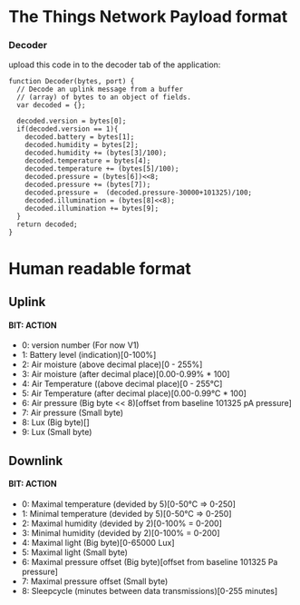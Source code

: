 # The Things Network Payload format

### Decoder
upload this code in to the decoder tab of the application:
```
function Decoder(bytes, port) {
  // Decode an uplink message from a buffer
  // (array) of bytes to an object of fields.
  var decoded = {};

  decoded.version = bytes[0];
  if(decoded.version == 1){
    decoded.battery = bytes[1];
    decoded.humidity = bytes[2];
    decoded.humidity += (bytes[3]/100);
    decoded.temperature = bytes[4];
    decoded.temperature += (bytes[5]/100);
    decoded.pressure = (bytes[6])<<8;
    decoded.pressure += (bytes[7]);
    decoded.pressure =  (decoded.pressure-30000+101325)/100;
    decoded.illumination = (bytes[8]<<8);
    decoded.illumination += bytes[9];
  }
  return decoded;
}
```

# Human readable format
## Uplink
#### BIT: ACTION
- 0: version number (For now V1)
- 1: Battery level (indication)[0-100%]
- 2: Air moisture (above decimal place)[0 - 255%]
- 3: Air moisture (after decimal place)[0.00-0.99% * 100]
- 4: Air Temperature ((above decimal place)[0 - 255°C]
- 5: Air Temperature (after decimal place)[0.00-0.99°C * 100]
- 6: Air pressure (Big byte << 8)[offset from baseline 101325 pA pressure]
- 7: Air pressure (Small byte) 
- 8: Lux (Big byte)[]
- 9: Lux (Small byte)

## Downlink
#### BIT: ACTION
- 0: Maximal temperature (devided by 5)[0-50°C => 0-250]
- 1: Minimal temperature (devided by 5)[0-50°C => 0-250]
- 2: Maximal humidity (devided by 2)[0-100% = 0-200]
- 3: Minimal humidity (devided by 2)[0-100% = 0-200]
- 4: Maximal light (Big byte)[0-65000 Lux]
- 5: Maximal light (Small byte)
- 6: Maximal pressure offset (Big byte)[offset from baseline 101325 Pa pressure]
- 7: Maximal pressure offset (Small byte)
- 8: Sleepcycle (minutes between data transmissions)[0-255 minutes]
